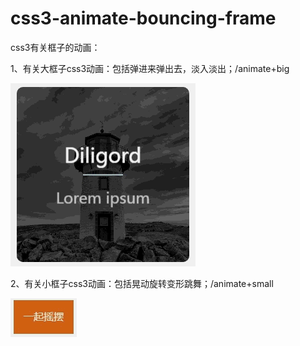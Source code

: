 # css3-animate-bouncing-frame
css3有关框子的动画：

1、有关大框子css3动画：包括弹进来弹出去，淡入淡出；/animate+big

![](readmeImg/jdfw.gif)

2、有关小框子css3动画：包括晃动旋转变形跳舞；/animate+small

![](readmeImg/small.gif)
